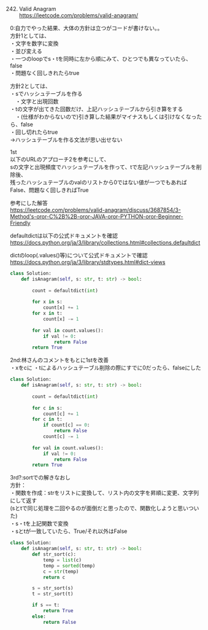 242. Valid Anagram   
https://leetcode.com/problems/valid-anagram/

0:自力でやった結果、大体の方針は立つがコードが書けない。。    
方針1としては、      
・文字を数字に変換   
・並び変える   
・一つのloopでs・tを同時に左から順にみて、ひとつでも異なっていたら、false   
・問題なく回しきれたらtrue   

方針2としては、    
・sでハッシュテーブルを作る      
　・文字と出現回数   
・tの文字が出てきた回数だけ、上記ハッシュテーブルから引き算をする   
　・(仕様がわからないので)引き算した結果がマイナスもしくは引けなくなったら、false   
・回し切れたらtrue   
→ハッシュテーブルを作る文法が思い出せない   

1st   
以下のURLのアプローチ2を参考にして、      
sの文字と出現頻度でハッシュテーブルを作って、tで左記ハッシュテーブルを削除後、   
残ったハッシュテーブルのvalのリストから0ではない値が一つでもあればFalse、問題なく回しきればTrue   

参考にした解答   
https://leetcode.com/problems/valid-anagram/discuss/3687854/3-Method's-oror-C%2B%2B-oror-JAVA-oror-PYTHON-oror-Beginner-Friendly   

defaultdictは以下の公式ドキュメントを確認   
https://docs.python.org/ja/3/library/collections.html#collections.defaultdict   

dictのloop(.values()等)について公式ドキュメントで確認   
https://docs.python.org/ja/3/library/stdtypes.html#dict-views   


```python
class Solution:
    def isAnagram(self, s: str, t: str) -> bool:
        
        count = defaultdict(int)
        
        for x in s:
            count[x] += 1
        for x in t:
            count[x] -= 1
            
        for val in count.values():
            if val != 0:
                return False
        return True

```

2nd:林さんのコメントをもとに1stを改善   
・xをcに
・tによるハッシュテーブル削除の際にすでに0だったら、falseにした
```python
class Solution:
    def isAnagram(self, s: str, t: str) -> bool:
        
        count = defaultdict(int)
        
        for c in s:
            count[c] += 1
        for c in t:
            if count[c] == 0:
                return False
            count[c] -= 1
            
        for val in count.values():
            if val != 0:
                return False
        return True

```

3rd?:sortでの解きなおし   
方針：   
・関数を作成：strをリストに変換して、リスト内の文字を昇順に変更、文字列にして返す   
(sとtで同じ処理を二回やるのが面倒だと思ったので、関数化しようと思いついた)      
・s・tを上記関数で変換   
・sとtが一致していたら、True/それ以外はFalse
```python
class Solution:
    def isAnagram(self, s: str, t: str) -> bool:
        def str_sort(c):
            temp = list(c)
            temp = sorted(temp)
            c = str(temp)
            return c

        s = str_sort(s)
        t = str_sort(t)

        if s == t:
            return True
        else:
            return False



```
